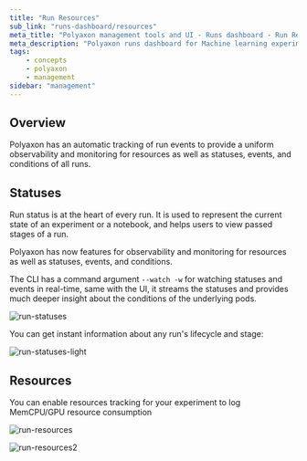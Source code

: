 ```yaml
---
title: "Run Resources"
sub_link: "runs-dashboard/resources"
meta_title: "Polyaxon management tools and UI - Runs dashboard - Run Resources"
meta_description: "Polyaxon runs dashboard for Machine learning experiment tracking and visualizations."
tags:
    - concepts
    - polyaxon
    - management
sidebar: "management"
---
```


## Overview

Polyaxon has an automatic tracking of run events to provide a uniform observability and monitoring for resources as well as statuses, events, and conditions of all runs.

## Statuses

Run status is at the heart of every run. It is used to represent the current state of an experiment or a notebook, and helps users to view passed stages of a run.

Polyaxon has now features for observability and monitoring for resources as well as statuses, events, and conditions.

The CLI has a command argument `--watch -w` for watching statuses and events in real-time, same with the UI,
it streams the statuses and provides much deeper insight about the conditions of the underlying pods.

![run-statuses](../../../../content/images/dashboard/runs/statuses.png)

You can get instant information about any run's lifecycle and stage:

![run-statuses-light](../../../../content/images/dashboard/runs/statuses-light.png)

## Resources

You can enable resources tracking for your experiment to log MemCPU/GPU resource consumption

![run-resources](../../../../content/images/dashboard/runs/resources.png)

![run-resources2](../../../../content/images/dashboard/runs/resources2.png)
